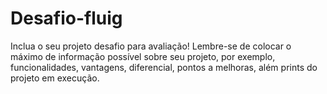 # Desafio-fluig
Inclua o seu projeto desafio para avaliação! Lembre-se de colocar o máximo de informação possível sobre seu projeto, por exemplo, funcionalidades, vantagens, diferencial, pontos a melhoras, além prints do projeto em execução.
